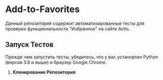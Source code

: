 # Add-to-Favorites

Данный репозиторий содержит автоматизированные тесты для проверки функциональности "Избранное" на сайте Avito.

## Запуск Тестов

Прежде чем запустить тесты, убедитесь, что у вас установлен Python (версия 3.6 и выше) и браузер Google Chrome.

1. **Клонирование Репозитория**

